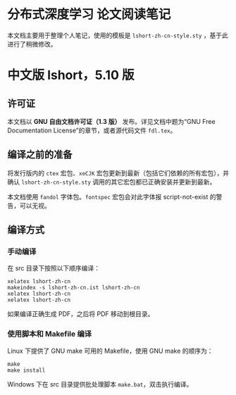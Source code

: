 # 分布式深度学习 论文阅读笔记

本文档主要用于整理个人笔记，使用的模板是 `lshort-zh-cn-style.sty` ，基于此进行了稍微修改。

# 中文版 lshort，5.10 版

## 许可证

本文档以 **GNU 自由文档许可证（1.3 版）** 发布。详见文档中题为“GNU Free Documentation License”的章节，或者源代码文件 `fdl.tex`。

## 编译之前的准备

将发行版内的 `ctex` 宏包、`xeCJK` 宏包更新到最新（包括它们依赖的所有宏包），并确认 `lshort-zh-cn-style.sty` 调用的其它宏包都已正确安装并更新到最新。

本文档使用 `fandol` 字体包。`fontspec` 宏包会对此字体报 script-not-exist 的警告，可以无视。

## 编译方式

### 手动编译

在 src 目录下按照以下顺序编译：
```
xelatex lshort-zh-cn
makeindex -s lshort-zh-cn.ist lshort-zh-cn
xelatex lshort-zh-cn
xelatex lshort-zh-cn
```

如果编译正确生成 PDF，之后将 PDF 移动到根目录。

### 使用脚本和 Makefile 编译

Linux 下提供了 GNU make 可用的 Makefile，使用 GNU make 的顺序为：
```
make
make install
```

Windows 下在 src 目录提供批处理脚本 `make.bat`，双击执行编译。
